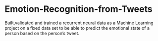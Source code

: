 # Emotion-Recognition-from-Tweets
Built,validated and trained a recurrent neural data as a Machine Learning project on a fixed data set to be able to predict the emotional state of a person based on the person’s tweet.
